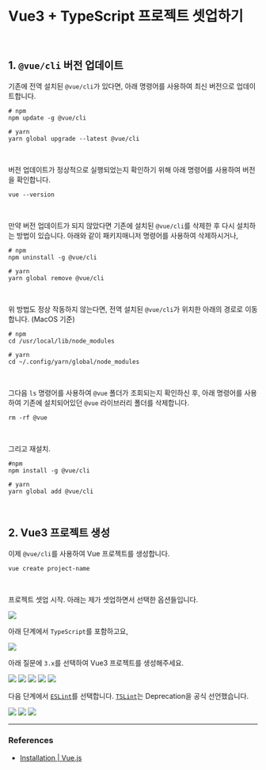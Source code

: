 # Vue3 + TypeScript 프로젝트 셋업하기

<br>

## 1. `@vue/cli` 버전 업데이트

기존에 전역 설치된 `@vue/cli`가 있다면, 아래 명령어를 사용하여 최신 버전으로 업데이트합니다.

```
# npm
npm update -g @vue/cli

# yarn
yarn global upgrade --latest @vue/cli
```

<br>

버전 업데이트가 정상적으로 실행되었는지 확인하기 위해 아래 명령어를 사용하여 버전을 확인합니다.

```
vue --version
```

<br>

만약 버전 업데이트가 되지 않았다면 기존에 설치된 `@vue/cli`를 삭제한 후 다시 설치하는 방법이 있습니다. 아래와 같이 패키지매니저 명령어를 사용하여 삭제하시거나,

```
# npm
npm uninstall -g @vue/cli

# yarn
yarn global remove @vue/cli
```

<br>

위 방법도 정상 작동하지 않는다면, 전역 설치된 `@vue/cli`가 위치한 아래의 경로로 이동합니다. (MacOS 기준)

```
# npm
cd /usr/local/lib/node_modules

# yarn
cd ~/.config/yarn/global/node_modules
```

<br>

그다음 `ls` 명령어를 사용하여 `@vue` 폴더가 조회되는지 확인하신 후, 아래 명령어를 사용하여 기존에 설치되어있던 `@vue` 라이브러리 폴더를 삭제합니다.

```
rm -rf @vue
```

<br>

그리고 재설치.

```
#npm
npm install -g @vue/cli

# yarn
yarn global add @vue/cli
```

<br>

## 2. Vue3 프로젝트 생성

이제 `@vue/cli`를 사용하여 Vue 프로젝트를 생성합니다.

```
vue create project-name
```

<br>

프로젝트 셋업 시작. 아래는 제가 셋업하면서 선택한 옵션들입니다.

<img src="./../img/vue3-setup-1.png"  />

<br>

아래 단계에서 `TypeScript`를 포함하고요,

<img src="./../img/vue3-setup-2.png"  />

<br>

아래 질문에 `3.x`를 선택하여 Vue3 프로젝트를 생성해주세요.

<img src="./../img/vue3-setup-3.png"  />
<img src="./../img/vue3-setup-4.png"  />
<img src="./../img/vue3-setup-5.png"  />
<img src="./../img/vue3-setup-6.png"  />
<img src="./../img/vue3-setup-7.png"  />

<br>

다음 단계에서 [`ESLint`](https://eslint.org/)를 선택합니다. [`TSLint`](https://www.npmjs.com/package/tslint)는 Deprecation을 공식 선언했습니다.

<img src="./../img/vue3-setup-8.png"  />
<img src="./../img/vue3-setup-9.png"  />
<img src="./../img/vue3-setup-10.png"  />

<br>

---

### References

- [Installation | Vue.js](https://v3.vuejs.org/guide/installation.html#release-notes)
